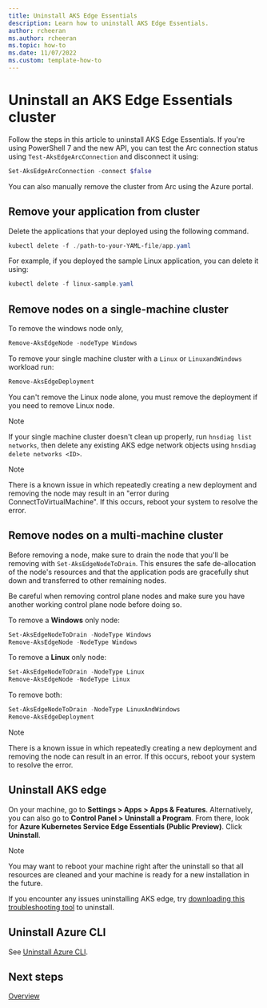 ```yaml
---
title: Uninstall AKS Edge Essentials
description: Learn how to uninstall AKS Edge Essentials. 
author: rcheeran
ms.author: rcheeran
ms.topic: how-to
ms.date: 11/07/2022
ms.custom: template-how-to
---
```


# Uninstall an AKS Edge Essentials cluster

Follow the steps in this article to uninstall AKS Edge Essentials.
If you're using PowerShell 7 and the new API, you can test the Arc connection status using `Test-AksEdgeArcConnection` and disconnect it using:

```powershell
Set-AksEdgeArcConnection -connect $false
```

You can also manually remove the cluster from Arc using the Azure portal.

## Remove your application from cluster

Delete the applications that your deployed using the following command.

```powershell
kubectl delete -f ./path-to-your-YAML-file/app.yaml
```

For example, if you deployed the sample Linux application, you can delete it using:

```powershell
kubectl delete -f linux-sample.yaml
```

## Remove nodes on a single-machine cluster

To remove the windows node only,

```powershell
Remove-AksEdgeNode -nodeType Windows
```

To remove your single machine cluster with a `Linux` or `LinuxandWindows` workload run:

```powershell
Remove-AksEdgeDeployment
```

You can't remove the Linux node alone, you must remove the deployment if you need to remove Linux node.

> [!NOTE]
> If your single machine cluster doesn't clean up properly, run `hnsdiag list networks`, then delete any existing AKS edge network objects using `hnsdiag delete networks <ID>`.

> [!NOTE]
> There is a known issue in which repeatedly creating a new deployment and removing the node may result in an "error during ConnectToVirtualMachine". If this occurs, reboot your system to resolve the error.

## Remove nodes on a multi-machine cluster

Before removing a node, make sure to drain the node that you'll be removing with `Set-AksEdgeNodeToDrain`. This ensures the safe de-allocation of the node's resources and that the application pods are gracefully shut down and transferred to other remaining nodes.

Be careful when removing control plane nodes and make sure you have another working control plane node before doing so.

To remove a **Windows** only node:

```powershell
Set-AksEdgeNodeToDrain -NodeType Windows
Remove-AksEdgeNode -NodeType Windows
```

To remove a **Linux** only node:

```powershell
Set-AksEdgeNodeToDrain -NodeType Linux
Remove-AksEdgeNode -NodeType Linux
```

To remove both:

```powershell
Set-AksEdgeNodeToDrain -NodeType LinuxAndWindows
Remove-AksEdgeDeployment
```

> [!NOTE]
> There is a known issue in which repeatedly creating a new deployment and removing the node can result in an error. If this occurs, reboot your system to resolve the error.

## Uninstall AKS edge

On your machine, go to **Settings > Apps > Apps & Features**. Alternatively, you can also go to **Control Panel > Uninstall a Program**. From there, look for **Azure Kubernetes Service Edge Essentials (Public Preview)**. Click **Uninstall**.

> [!NOTE]
> You may want to reboot your machine right after the uninstall so that all resources are cleaned and your machine is ready for a new installation in the future.

If you encounter any issues uninstalling AKS edge, try [downloading this troubleshooting tool](https://support.microsoft.com/topic/fix-problems-that-block-programs-from-being-installed-or-removed-cca7d1b6-65a9-3d98-426b-e9f927e1eb4d) to uninstall.

## Uninstall Azure CLI

See [Uninstall Azure CLI](/cli/azure/install-azure-cli-windows&tabs=azure-powershell#uninstall).

## Next steps

[Overview](aks-edge-overview.md)
